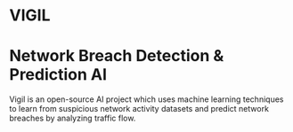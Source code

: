# VIGIL

# Network Breach Detection & Prediction AI

Vigil is an open-source AI project which uses machine learning techniques to learn from suspicious network activity datasets and predict network breaches by analyzing traffic flow.
